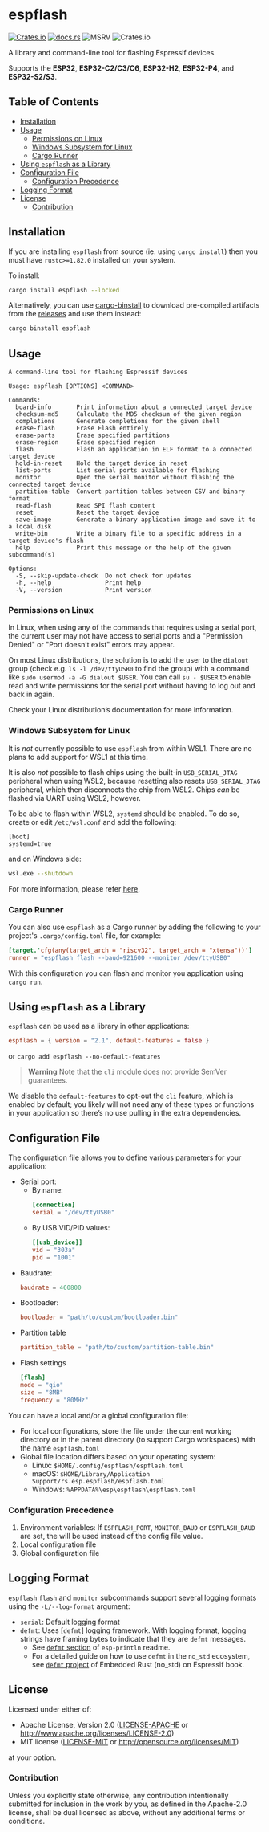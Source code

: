 <!-- omit in toc -->
# espflash

[![Crates.io](https://img.shields.io/crates/v/espflash?labelColor=1C2C2E&color=C96329&logo=Rust&style=flat-square)](https://crates.io/crates/espflash)
[![docs.rs](https://img.shields.io/docsrs/espflash?labelColor=1C2C2E&color=C96329&logo=rust&style=flat-square)](https://docs.rs/espflash)
![MSRV](https://img.shields.io/badge/MSRV-1.82-blue?labelColor=1C2C2E&logo=Rust&style=flat-square)
![Crates.io](https://img.shields.io/crates/l/espflash?labelColor=1C2C2E&style=flat-square)

A library and command-line tool for flashing Espressif devices.

Supports the **ESP32**, **ESP32-C2/C3/C6**, **ESP32-H2**, **ESP32-P4**, and **ESP32-S2/S3**.

<!-- omit in toc -->
## Table of Contents

- [Installation](#installation)
- [Usage](#usage)
  - [Permissions on Linux](#permissions-on-linux)
  - [Windows Subsystem for Linux](#windows-subsystem-for-linux)
  - [Cargo Runner](#cargo-runner)
- [Using `espflash` as a Library](#using-espflash-as-a-library)
- [Configuration File](#configuration-file)
  - [Configuration Precedence](#configuration-precedence)
- [Logging Format](#logging-format)
- [License](#license)
  - [Contribution](#contribution)

## Installation

If you are installing `espflash` from source (ie. using `cargo install`) then you must have `rustc>=1.82.0` installed on your system.

To install:

```bash
cargo install espflash --locked
```

Alternatively, you can use [cargo-binstall] to download pre-compiled artifacts from the [releases] and use them instead:

```bash
cargo binstall espflash
```

[cargo-binstall]: https://github.com/cargo-bins/cargo-binstall
[releases]: https://github.com/esp-rs/espflash/releases

## Usage

```text
A command-line tool for flashing Espressif devices

Usage: espflash [OPTIONS] <COMMAND>

Commands:
  board-info       Print information about a connected target device
  checksum-md5     Calculate the MD5 checksum of the given region
  completions      Generate completions for the given shell
  erase-flash      Erase Flash entirely
  erase-parts      Erase specified partitions
  erase-region     Erase specified region
  flash            Flash an application in ELF format to a connected target device
  hold-in-reset    Hold the target device in reset
  list-ports       List serial ports available for flashing
  monitor          Open the serial monitor without flashing the connected target device
  partition-table  Convert partition tables between CSV and binary format
  read-flash       Read SPI flash content
  reset            Reset the target device
  save-image       Generate a binary application image and save it to a local disk
  write-bin        Write a binary file to a specific address in a target device's flash
  help             Print this message or the help of the given subcommand(s)

Options:
  -S, --skip-update-check  Do not check for updates
  -h, --help               Print help
  -V, --version            Print version
```

### Permissions on Linux

In Linux, when using any of the commands that requires using a serial port, the current user may not have access to serial ports and a "Permission Denied" or "Port doesn’t exist" errors may appear.

On most Linux distributions, the solution is to add the user to the `dialout` group (check e.g. `ls -l /dev/ttyUSB0` to find the group) with a command like `sudo usermod -a -G dialout $USER`. You can call `su - $USER` to enable read and write permissions for the serial port without having to log out and back in again.

Check your Linux distribution’s documentation for more information.

### Windows Subsystem for Linux

It is _not_ currently possible to use `espflash` from within WSL1. There are no plans to add support for WSL1 at this time.

It is also _not_ possible to flash chips using the built-in `USB_SERIAL_JTAG` peripheral when using WSL2, because resetting also resets `USB_SERIAL_JTAG` peripheral, which then disconnects the chip from WSL2. Chips _can_ be flashed via UART using WSL2, however.

To be able to flash within WSL2, `systemd` should be enabled. To do so, create or edit `/etc/wsl.conf` and add the following:

```
[boot]
systemd=true
```

and on Windows side:

```bash
wsl.exe --shutdown
```

For more information, please refer [here](https://github.com/esp-rs/espflash/issues/641#issuecomment-2408771592).

### Cargo Runner

You can also use `espflash` as a Cargo runner by adding the following to your project's `.cargo/config.toml` file, for example:

```toml
[target.'cfg(any(target_arch = "riscv32", target_arch = "xtensa"))']
runner = "espflash flash --baud=921600 --monitor /dev/ttyUSB0"
```

With this configuration you can flash and monitor you application using `cargo run`.

## Using `espflash` as a Library

`espflash` can be used as a library in other applications:

```toml
espflash = { version = "2.1", default-features = false }
```

or `cargo add espflash --no-default-features`

> **Warning**
> Note that the `cli` module does not provide SemVer guarantees.

We disable the `default-features` to opt-out the `cli` feature, which is enabled by default; you likely will not need any of these types or functions in your application so there’s no use pulling in the extra dependencies.

## Configuration File

The configuration file allows you to define various parameters for your application:

- Serial port:
  - By name:
    ```toml
    [connection]
    serial = "/dev/ttyUSB0"
    ```
  - By USB VID/PID values:
    ```toml
    [[usb_device]]
    vid = "303a"
    pid = "1001"
    ```
- Baudrate:
  ```toml
  baudrate = 460800
  ```
- Bootloader:
  ```toml
  bootloader = "path/to/custom/bootloader.bin"
  ```
- Partition table
  ```toml
  partition_table = "path/to/custom/partition-table.bin"
  ```
- Flash settings
  ```toml
  [flash]
  mode = "qio"
  size = "8MB"
  frequency = "80MHz"
  ```

You can have a local and/or a global configuration file:

- For local configurations, store the file under the current working directory or in the parent directory (to support Cargo workspaces) with the name `espflash.toml`
- Global file location differs based on your operating system:
  - Linux: `$HOME/.config/espflash/espflash.toml`
  - macOS: `$HOME/Library/Application Support/rs.esp.espflash/espflash.toml`
  - Windows: `%APPDATA%\esp\espflash\espflash.toml`

### Configuration Precedence

1. Environment variables: If `ESPFLASH_PORT`, `MONITOR_BAUD` or `ESPFLASH_BAUD` are set, the will be used instead of the config file value.
2. Local configuration file
3. Global configuration file

## Logging Format

`espflash` `flash` and `monitor` subcommands support several logging formats using the `-L/--log-format` argument:

- `serial`: Default logging format
- `defmt`: Uses [`defmt`] logging framework. With logging format, logging strings have framing bytes to indicate that they are `defmt` messages.
  - See [`defmt` section] of `esp-println` readme.
  - For a detailed guide on how to use `defmt` in the `no_std` ecosystem, see [`defmt` project] of Embedded Rust (no_std) on Espressif book.

[`defmt` section]: https://github.com/esp-rs/esp-println?tab=readme-ov-file#defmt
[`defmt` project]: https://esp-rs.github.io/no_std-training/03_6_defmt.html

## License

Licensed under either of:

- Apache License, Version 2.0 ([LICENSE-APACHE](../LICENSE-APACHE) or http://www.apache.org/licenses/LICENSE-2.0)
- MIT license ([LICENSE-MIT](../LICENSE-MIT) or http://opensource.org/licenses/MIT)

at your option.

### Contribution

Unless you explicitly state otherwise, any contribution intentionally submitted for inclusion in
the work by you, as defined in the Apache-2.0 license, shall be dual licensed as above, without
any additional terms or conditions.

